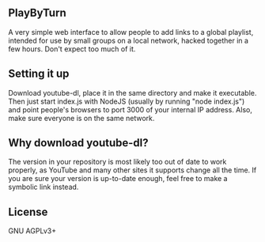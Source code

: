 ## PlayByTurn
A very simple web interface to allow people to add links to a global playlist, 
intended for use by small groups on a local network, hacked together in a few 
hours. Don't expect too much of it.

## Setting it up
Download youtube-dl, place it in the same directory and make it executable. 
Then just start index.js with NodeJS (usually by running "node index.js") and 
point people's browsers to port 3000 of your internal IP address. Also, make 
sure everyone is on the same network.

## Why download youtube-dl?
The version in your repository is most likely too out of date to work properly, 
as YouTube and many other sites it supports change all the time. If you are 
sure your version is up-to-date enough, feel free to make a symbolic link 
instead.

## License
GNU AGPLv3+
